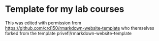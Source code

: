 # Template for my lab courses
This was edited with permission from https://github.com/crd150/rmarkdown-website-template
who themselves forked from the template  privefl/rmarkdown-website-template
